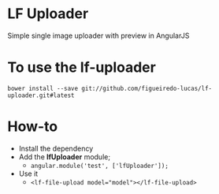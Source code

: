 # LF Uploader

Simple single image uploader with preview in AngularJS


# To use the lf-uploader

`bower install --save git://github.com/figueiredo-lucas/lf-uploader.git#latest`

# How-to

* Install the dependency
* Add the __lfUploader__ module;
  * `angular.module('test', ['lfUploader']);`
* Use it
  * `<lf-file-upload model="model"></lf-file-upload>`
